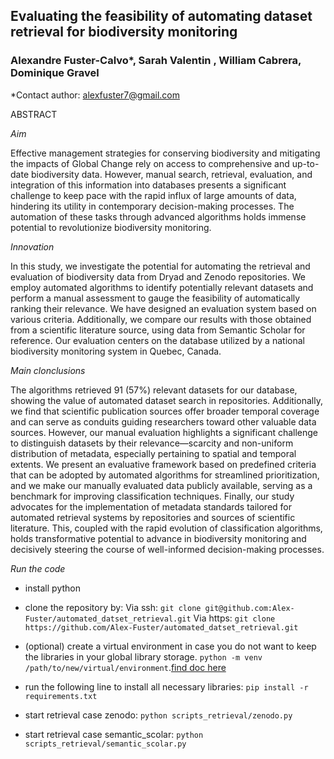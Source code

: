 ## Evaluating the feasibility of automating dataset retrieval for biodiversity monitoring

### Alexandre Fuster-Calvo\*, Sarah Valentin , William Cabrera, Dominique Gravel

\*Contact author: alexfuster7@gmail.com

ABSTRACT

_Aim_

Effective management strategies for conserving biodiversity and mitigating the impacts of Global Change rely on access to comprehensive and up-to-date biodiversity data. However, manual search, retrieval, evaluation, and integration of this information into databases presents a significant challenge to keep pace with the rapid influx of large amounts of data, hindering its utility in contemporary decision-making processes. The automation of these tasks through advanced algorithms holds immense potential to revolutionize biodiversity monitoring.

_Innovation_

In this study, we investigate the potential for automating the retrieval and evaluation of biodiversity data from Dryad and Zenodo repositories. We employ automated algorithms to identify potentially relevant datasets and perform a manual assessment to gauge the feasibility of automatically ranking their relevance. We have designed an evaluation system based on various criteria. Additionally, we compare our results with those obtained from a scientific literature source, using data from Semantic Scholar for reference. Our evaluation centers on the database utilized by a national biodiversity monitoring system in Quebec, Canada.

_Main clonclusions_

The algorithms retrieved 91 (57%) relevant datasets for our database, showing the value of automated dataset search in repositories. Additionally, we find that scientific publication sources offer broader temporal coverage and can serve as conduits guiding researchers toward other valuable data sources. However, our manual evaluation highlights a significant challenge to distinguish datasets by their relevance—scarcity and non-uniform distribution of metadata, especially pertaining to spatial and temporal extents. We present an evaluative framework based on predefined criteria that can be adopted by automated algorithms for streamlined prioritization, and we make our manually evaluated data publicly available, serving as a benchmark for improving classification techniques. Finally, our study advocates for the implementation of metadata standards tailored for automated retrieval systems by repositories and sources of scientific literature. This, coupled with the rapid evolution of classification algorithms, holds transformative potential to advance in biodiversity monitoring and decisively steering the course of well-informed decision-making processes.

_Run the code_

- install python
- clone the repository by:
  Via ssh: `git clone git@github.com:Alex-Fuster/automated_datset_retrieval.git`
  Via https: `git clone https://github.com/Alex-Fuster/automated_datset_retrieval.git`

- (optional) create a virtual environment in case you do not want to keep the libraries in your global library storage. `python -m venv /path/to/new/virtual/environment`.[find doc here](https://docs.python.org/3/library/venv.html)

- run the following line to install all necessary libraries: `pip install -r requirements.txt`

- start retrieval case zenodo: `python scripts_retrieval/zenodo.py`

- start retrieval case semantic_scolar: `python scripts_retrieval/semantic_scolar.py`
